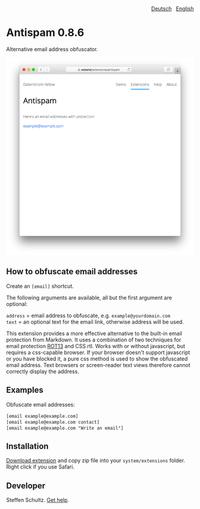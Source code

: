 <p align="right"><a href="README-de.md">Deutsch</a> &nbsp; <a href="README.md">English</a></p>

Antispam 0.8.6
==============
Alternative email address obfuscator. 

<p align="center"><img src="antispam-screenshot.png?raw=true" alt="Screenshot"></p>

## How to obfuscate email addresses

Create an `[email]` shortcut.
 
The following arguments are available, all but the first argument are optional:

`address` = email address to obfuscate, e.g. `example@yourdomain.com`  
`text` = an optional text for the email link, otherwise address will be used. 

This extension provides a more effective alternative to the built-in email protection from Markdown. It uses a combination of two techniques for email protection [ROT13](http://en.wikipedia.org/wiki/ROT13) and CSS rtl. Works with or without javascript, but requires a css-capable browser. If your browser doesn't support javascript or you have blocked it, a pure css method is used to show the obfuscated email address. Text browsers or screen-reader text views therefore cannot correctly display the address. 

## Examples

Obfuscate email addresses:

    [email example@example.com]
    [email example@example.com contact]
    [email example@example.com "Write an email"]


## Installation

[Download extension](https://github.com/datenstrom/yellow-extensions/raw/master/zip/antispam.zip) and copy zip file into your `system/extensions` folder. Right click if you use Safari.

## Developer

Steffen Schultz. [Get help](https://github.com/schulle4u/yellow-extensions-schulle4u/issues).
